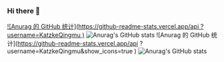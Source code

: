 ### Hi there 👋   
[![Anurag 的 GitHub 统计](https://github-readme-stats.vercel.app/api ?username=KatzkeQingmu )](https://github.com/anuraghazra/github-readme-stats)
![Anurag's GitHub stats](https://github-readme-stats.vercel.app/api?username=KatzkeQingmu&count_private=true)
![Anurag 的 GitHub 统计](https://github-readme-stats.vercel.app/api ?username=KatzkeQingmu&show_icons=true )
![Anurag's GitHub stats](https://github-readme-stats.vercel.app/api?username=KatzkeQingmu&show_icons=true&theme=radical)



<!--
**KatzkeQingmu/KatzkeQingmu** is a ✨ _special_ ✨ repository because its `README.md` (this file) appears on your GitHub profile.

Here are some ideas to get you started:

- 🔭 I’m currently working on ...
- 🌱 I’m currently learning ...
- 👯 I’m looking to collaborate on ...
- 🤔 I’m looking for help with ...
- 💬 Ask me about ...
- 📫 How to reach me: ...
- 😄 Pronouns: ...
- ⚡ Fun fact: ...
-->

